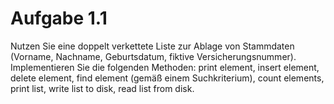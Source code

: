 # Aufgabe 1.1

Nutzen Sie eine doppelt verkettete Liste zur Ablage von Stammdaten (Vorname,
Nachname, Geburtsdatum, fiktive Versicherungsnummer). Implementieren Sie die
folgenden Methoden:
print element, insert element, delete element, find element (gemäß einem Suchkriterium),
count elements, print list, write list to disk, read list from disk.

